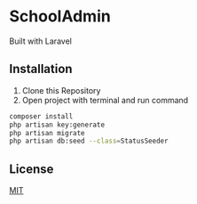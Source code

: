 # SchoolAdmin

Built with Laravel

## Installation

1. Clone this Repository
2. Open project with terminal and run command

```bash
composer install
php artisan key:generate
php artisan migrate
php artisan db:seed --class=StatusSeeder
```



## License

[MIT](https://choosealicense.com/licenses/mit/)
